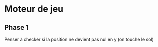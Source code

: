 # Moteur de jeu

## Phase 1

Penser à checker si la position ne devient pas nul en y (on touche le sol)